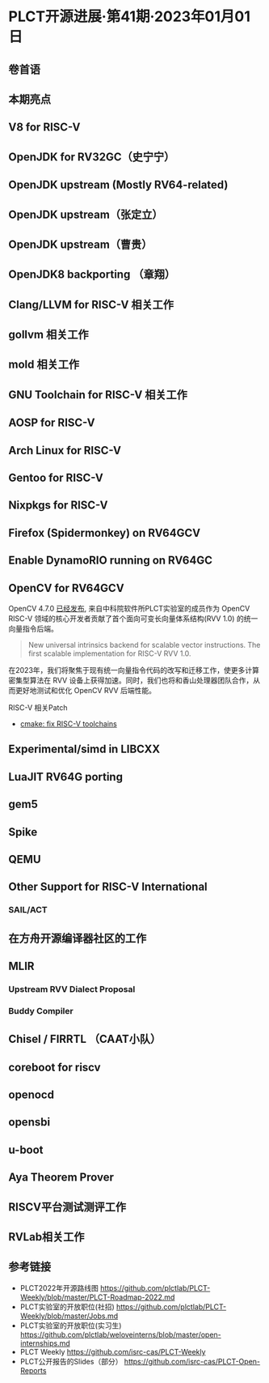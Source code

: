 # PLCT开源进展·第41期·2023年01月01日

## 卷首语


## 本期亮点


## V8 for RISC-V

## OpenJDK for RV32GC（史宁宁）


## OpenJDK upstream (Mostly RV64-related)

## OpenJDK upstream（张定立）

## OpenJDK upstream（曹贵）

## OpenJDK8 backporting （章翔）

## Clang/LLVM for RISC-V 相关工作

## gollvm 相关工作

## mold 相关工作

## GNU Toolchain for RISC-V 相关工作

## AOSP for RISC-V

## Arch Linux for RISC-V

## Gentoo for RISC-V

## Nixpkgs for RISC-V

## Firefox (Spidermonkey) on RV64GCV

## Enable DynamoRIO running on RV64GC

## OpenCV for RV64GCV

OpenCV 4.7.0 [已经发布](https://github.com/opencv/opencv/releases/tag/4.7.0), 来自中科院软件所PLCT实验室的成员作为 OpenCV RISC-V 领域的核心开发者贡献了首个面向可变长向量体系结构(RVV 1.0) 的统一向量指令后端。

> New universal intrinsics backend for scalable vector instructions. The first scalable implementation for RISC-V RVV 1.0.

在2023年，我们将聚焦于现有统一向量指令代码的改写和迁移工作，使更多计算密集型算法在 RVV 设备上获得加速。同时，我们也将和香山处理器团队合作，从而更好地测试和优化 OpenCV RVV 后端性能。 

RISC-V 相关Patch
- [cmake: fix RISC-V toolchains](https://github.com/opencv/opencv/pull/22928)

## Experimental/simd in LIBCXX

## LuaJIT RV64G porting

## gem5

## Spike

## QEMU

## Other Support for RISC-V International

### SAIL/ACT

## 在方舟开源编译器社区的工作

## MLIR

### Upstream RVV Dialect Proposal


### Buddy Compiler


## Chisel / FIRRTL （CAAT小队）

## coreboot for riscv

## openocd

## opensbi

## u-boot

## Aya Theorem Prover

## RISCV平台测试测评工作

## RVLab相关工作

## 参考链接

- PLCT2022年开源路线图 https://github.com/plctlab/PLCT-Weekly/blob/master/PLCT-Roadmap-2022.md
- PLCT实验室的开放职位(社招) https://github.com/plctlab/PLCT-Weekly/blob/master/Jobs.md
- PLCT实验室的开放职位(实习生) https://github.com/plctlab/weloveinterns/blob/master/open-internships.md
- PLCT Weekly https://github.com/isrc-cas/PLCT-Weekly
- PLCT公开报告的Slides（部分） https://github.com/isrc-cas/PLCT-Open-Reports
